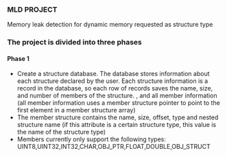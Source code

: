 ### MLD PROJECT
Memory leak detection for dynamic memory requested as structure type

### The project is divided into three phases
#### Phase 1
- Create a structure database. The database stores information about each structure declared by the user. Each structure information is a record in the database, so each row of records saves the name, size, and number of members of the structure. , and all member information (all member information uses a member structure pointer to point to the first element in a member structure array)
- The member structure contains the name, size, offset, type and nested structure name (if this attribute is a certain structure type, this value is the name of the structure type)
- Members currently only support the following types:
UINT8,UINT32,INT32,CHAR,OBJ_PTR,FLOAT,DOUBLE,OBJ_STRUCT

